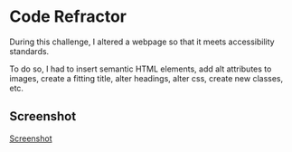 # Code Refractor

During this challenge, I altered a webpage so that it meets accessibility standards.

To do so, I had to insert semantic HTML elements, add alt attributes to images, create a fitting title, alter headings, alter css, create new classes, etc. 

## Screenshot

[Screenshot](./images/2021-06-19_09h51_18.png)


